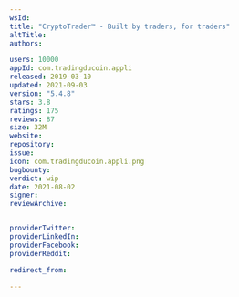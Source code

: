 ```yaml
---
wsId: 
title: "CryptoTrader™ - Built by traders, for traders"
altTitle: 
authors:

users: 10000
appId: com.tradingducoin.appli
released: 2019-03-10
updated: 2021-09-03
version: "5.4.8"
stars: 3.8
ratings: 175
reviews: 87
size: 32M
website: 
repository: 
issue: 
icon: com.tradingducoin.appli.png
bugbounty: 
verdict: wip
date: 2021-08-02
signer: 
reviewArchive:


providerTwitter: 
providerLinkedIn: 
providerFacebook: 
providerReddit: 

redirect_from:

---
```



